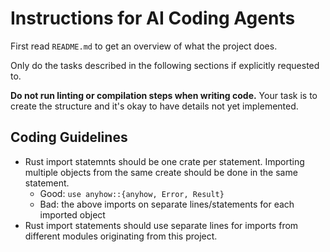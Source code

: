 # Instructions for AI Coding Agents

First read `README.md` to get an overview of what the project does.

Only do the tasks described in the following sections if explicitly requested to.

**Do not run linting or compilation steps when writing code.** Your task is to create
the structure and it's okay to have details not yet implemented.

## Coding Guidelines
* Rust import statemnts should be one crate per statement. Importing multiple objects from the same create should be done in the same statement.
  * Good: `use anyhow::{anyhow, Error, Result}`
  * Bad: the above imports on separate lines/statements for each imported object
* Rust import statements should use separate lines for imports from different modules originating from this project.

